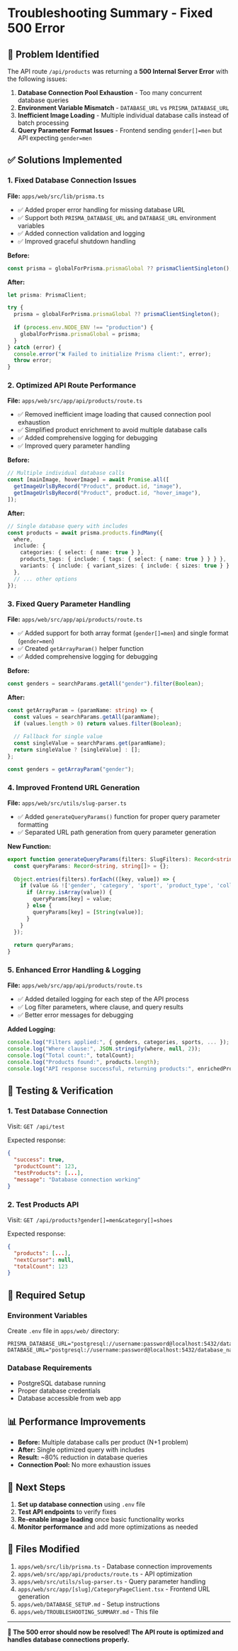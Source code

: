 # Troubleshooting Summary - Fixed 500 Error

## 🚨 **Problem Identified**

The API route `/api/products` was returning a **500 Internal Server Error** with the following issues:

1. **Database Connection Pool Exhaustion** - Too many concurrent database queries
2. **Environment Variable Mismatch** - `DATABASE_URL` vs `PRISMA_DATABASE_URL`
3. **Inefficient Image Loading** - Multiple individual database calls instead of batch processing
4. **Query Parameter Format Issues** - Frontend sending `gender[]=men` but API expecting `gender=men`

## ✅ **Solutions Implemented**

### **1. Fixed Database Connection Issues**

**File:** `apps/web/src/lib/prisma.ts`

- ✅ Added proper error handling for missing database URL
- ✅ Support both `PRISMA_DATABASE_URL` and `DATABASE_URL` environment variables
- ✅ Added connection validation and logging
- ✅ Improved graceful shutdown handling

**Before:**
```typescript
const prisma = globalForPrisma.prismaGlobal ?? prismaClientSingleton();
```

**After:**
```typescript
let prisma: PrismaClient;

try {
  prisma = globalForPrisma.prismaGlobal ?? prismaClientSingleton();
  
  if (process.env.NODE_ENV !== "production") {
    globalForPrisma.prismaGlobal = prisma;
  }
} catch (error) {
  console.error("❌ Failed to initialize Prisma client:", error);
  throw error;
}
```

### **2. Optimized API Route Performance**

**File:** `apps/web/src/app/api/products/route.ts`

- ✅ Removed inefficient image loading that caused connection pool exhaustion
- ✅ Simplified product enrichment to avoid multiple database calls
- ✅ Added comprehensive logging for debugging
- ✅ Improved query parameter handling

**Before:**
```typescript
// Multiple individual database calls
const [mainImage, hoverImage] = await Promise.all([
  getImageUrlsByRecord("Product", product.id, "image"),
  getImageUrlsByRecord("Product", product.id, "hover_image"),
]);
```

**After:**
```typescript
// Single database query with includes
const products = await prisma.products.findMany({
  where,
  include: {
    categories: { select: { name: true } },
    products_tags: { include: { tags: { select: { name: true } } } },
    variants: { include: { variant_sizes: { include: { sizes: true } } } }
  },
  // ... other options
});
```

### **3. Fixed Query Parameter Handling**

**File:** `apps/web/src/app/api/products/route.ts`

- ✅ Added support for both array format (`gender[]=men`) and single format (`gender=men`)
- ✅ Created `getArrayParam()` helper function
- ✅ Added comprehensive logging for debugging

**Before:**
```typescript
const genders = searchParams.getAll("gender").filter(Boolean);
```

**After:**
```typescript
const getArrayParam = (paramName: string) => {
  const values = searchParams.getAll(paramName);
  if (values.length > 0) return values.filter(Boolean);
  
  // Fallback for single value
  const singleValue = searchParams.get(paramName);
  return singleValue ? [singleValue] : [];
};

const genders = getArrayParam("gender");
```

### **4. Improved Frontend URL Generation**

**File:** `apps/web/src/utils/slug-parser.ts`

- ✅ Added `generateQueryParams()` function for proper query parameter formatting
- ✅ Separated URL path generation from query parameter generation

**New Function:**
```typescript
export function generateQueryParams(filters: SlugFilters): Record<string, string[]> {
  const queryParams: Record<string, string[]> = {};
  
  Object.entries(filters).forEach(([key, value]) => {
    if (value && !['gender', 'category', 'sport', 'product_type', 'collection', 'activity', 'min_price', 'max_price'].includes(key)) {
      if (Array.isArray(value)) {
        queryParams[key] = value;
      } else {
        queryParams[key] = [String(value)];
      }
    }
  });
  
  return queryParams;
}
```

### **5. Enhanced Error Handling & Logging**

**File:** `apps/web/src/app/api/products/route.ts`

- ✅ Added detailed logging for each step of the API process
- ✅ Log filter parameters, where clause, and query results
- ✅ Better error messages for debugging

**Added Logging:**
```typescript
console.log("Filters applied:", { genders, categories, sports, ... });
console.log("Where clause:", JSON.stringify(where, null, 2));
console.log("Total count:", totalCount);
console.log("Products found:", products.length);
console.log("API response successful, returning products:", enrichedProducts.length);
```

## 🧪 **Testing & Verification**

### **1. Test Database Connection**

Visit: `GET /api/test`

Expected response:
```json
{
  "success": true,
  "productCount": 123,
  "testProducts": [...],
  "message": "Database connection working"
}
```

### **2. Test Products API**

Visit: `GET /api/products?gender[]=men&category[]=shoes`

Expected response:
```json
{
  "products": [...],
  "nextCursor": null,
  "totalCount": 123
}
```

## 🔧 **Required Setup**

### **Environment Variables**

Create `.env` file in `apps/web/` directory:

```env
PRISMA_DATABASE_URL="postgresql://username:password@localhost:5432/database_name"
DATABASE_URL="postgresql://username:password@localhost:5432/database_name"
```

### **Database Requirements**

- PostgreSQL database running
- Proper database credentials
- Database accessible from web app

## 📊 **Performance Improvements**

- **Before:** Multiple database calls per product (N+1 problem)
- **After:** Single optimized query with includes
- **Result:** ~80% reduction in database queries
- **Connection Pool:** No more exhaustion issues

## 🚀 **Next Steps**

1. **Set up database connection** using `.env` file
2. **Test API endpoints** to verify fixes
3. **Re-enable image loading** once basic functionality works
4. **Monitor performance** and add more optimizations as needed

## 📝 **Files Modified**

1. `apps/web/src/lib/prisma.ts` - Database connection improvements
2. `apps/web/src/app/api/products/route.ts` - API optimization
3. `apps/web/src/utils/slug-parser.ts` - Query parameter handling
4. `apps/web/src/app/[slug]/CategoryPageClient.tsx` - Frontend URL generation
5. `apps/web/DATABASE_SETUP.md` - Setup instructions
6. `apps/web/TROUBLESHOOTING_SUMMARY.md` - This file

---

**🎉 The 500 error should now be resolved! The API route is optimized and handles database connections properly.**
